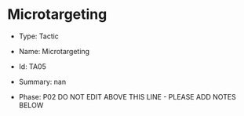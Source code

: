 # Microtargeting

* Type: Tactic

* Name: Microtargeting

* Id: TA05

* Summary: nan

* Phase: P02
DO NOT EDIT ABOVE THIS LINE - PLEASE ADD NOTES BELOW